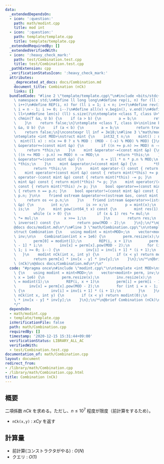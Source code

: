 ```yaml
---
data:
  _extendedDependsOn:
  - icon: ':question:'
    path: math/modint.cpp
    title: mod int
  - icon: ':question:'
    path: template/template.cpp
    title: template/template.cpp
  _extendedRequiredBy: []
  _extendedVerifiedWith:
  - icon: ':heavy_check_mark:'
    path: test/Combination.test.cpp
    title: test/Combination.test.cpp
  _pathExtension: cpp
  _verificationStatusIcon: ':heavy_check_mark:'
  attributes:
    _deprecated_at_docs: docs/Combination.md
    document_title: Combination (nCk)
    links: []
  bundledCode: "#line 2 \"template/template.cpp\"\n#include <bits/stdc++.h>\nusing\
    \ namespace std;\n#define ll long long\n#define rep(i, n) for (ll i = 0; i < n;\
    \ i++)\n#define REP(i, n) for (ll i = 1; i < n; i++)\n#define rev(i, n) for (ll\
    \ i = n - 1; i >= 0; i--)\n#define all(v) v.begin(), v.end()\n#define P pair<ll,\
    \ ll>\n#define len(s) (ll) s.size()\n\ntemplate <class T, class U>\ninline bool\
    \ chmin(T &a, U b) {\n    if (a > b) {\n        a = b;\n        return true;\n\
    \    }\n    return false;\n}\ntemplate <class T, class U>\ninline bool chmax(T\
    \ &a, U b) {\n    if (a < b) {\n        a = b;\n        return true;\n    }\n\
    \    return false;\n}\nconstexpr ll inf = 3e18;\n#line 3 \"math/modint.cpp\"\n\
    \ntemplate <int MOD>\nstruct mint {\n    int32_t n;\n    mint() : n(0) {}\n  \
    \  mint(ll x) : n(x >= 0 ? x % MOD : (MOD - (-x) % MOD) % MOD) {}\n\n    mint\
    \ &operator+=(const mint &p) {\n        if ((n += p.n) >= MOD) n -= MOD;\n   \
    \     return *this;\n    }\n    mint &operator-=(const mint &p) {\n        if\
    \ ((n += MOD - p.n) >= MOD) n -= MOD;\n        return *this;\n    }\n    mint\
    \ &operator*=(const mint &p) {\n        n = 1ll * n * p.n % MOD;\n        return\
    \ *this;\n    }\n    mint &operator/=(const mint &p) {\n        *this *= p.inverse();\n\
    \        return *this;\n    }\n    mint operator-() const { return mint(-n); }\n\
    \    mint operator+(const mint &p) const { return mint(*this) += p; }\n    mint\
    \ operator-(const mint &p) const { return mint(*this) -= p; }\n    mint operator*(const\
    \ mint &p) const { return mint(*this) *= p; }\n    mint operator/(const mint &p)\
    \ const { return mint(*this) /= p; }\n    bool operator==(const mint &p) const\
    \ { return n == p.n; }\n    bool operator!=(const mint &p) const { return n !=\
    \ p.n; }\n\n    friend ostream &operator<<(ostream &os, const mint &p) {\n   \
    \     return os << p.n;\n    }\n    friend istream &operator>>(istream &is, mint\
    \ &p) {\n        int x;\n        is >> x;\n        p = mint(x);\n        return\
    \ is;\n    }\n    mint pow(int64_t x) const {\n        mint res(1), mul(n);\n\
    \        while (x > 0) {\n            if (x & 1) res *= mul;\n            mul\
    \ *= mul;\n            x >>= 1;\n        }\n        return res;\n    }\n    mint\
    \ inverse() const {\n        return pow(MOD - 2);\n    }\n};\n/*\n@brief mod int\n\
    @docs docs/modint.md\n*/\n#line 3 \"math/Combination.cpp\"\n\ntemplate <int MOD>\n\
    struct Combination {\n    using modint = mint<MOD>;\n    vector<modint> perm,\
    \ inv;\n\n    Combination(int x = 1e6) {\n        perm.resize(x);\n        inv.resize(x);\n\
    \        perm[0] = modint(1);\n        REP(i, x + 1)\n        perm[i] = perm[i\
    \ - 1] * i;\n        inv[x] = perm[x].pow(MOD - 2);\n        for (int i = x -\
    \ 1; i >= 0; i--) {\n            inv[i] = inv[i + 1] * (i + 1);\n        }\n \
    \   }\n    modint nCk(int x, int y) {\n        if (x < y) return modint(0);\n\
    \        return perm[x] * inv[x - y] * inv[y];\n    }\n};\n/*\n@brief Combination\
    \ (nCk)\n@docs docs/Combination.md\n*/\n"
  code: "#pragma once\n#include \"modint.cpp\"\n\ntemplate <int MOD>\nstruct Combination\
    \ {\n    using modint = mint<MOD>;\n    vector<modint> perm, inv;\n\n    Combination(int\
    \ x = 1e6) {\n        perm.resize(x);\n        inv.resize(x);\n        perm[0]\
    \ = modint(1);\n        REP(i, x + 1)\n        perm[i] = perm[i - 1] * i;\n  \
    \      inv[x] = perm[x].pow(MOD - 2);\n        for (int i = x - 1; i >= 0; i--)\
    \ {\n            inv[i] = inv[i + 1] * (i + 1);\n        }\n    }\n    modint\
    \ nCk(int x, int y) {\n        if (x < y) return modint(0);\n        return perm[x]\
    \ * inv[x - y] * inv[y];\n    }\n};\n/*\n@brief Combination (nCk)\n@docs docs/Combination.md\n\
    */"
  dependsOn:
  - math/modint.cpp
  - template/template.cpp
  isVerificationFile: false
  path: math/Combination.cpp
  requiredBy: []
  timestamp: '2020-12-15 15:31:44+09:00'
  verificationStatus: LIBRARY_ALL_AC
  verifiedWith:
  - test/Combination.test.cpp
documentation_of: math/Combination.cpp
layout: document
redirect_from:
- /library/math/Combination.cpp
- /library/math/Combination.cpp.html
title: Combination (nCk)
---
```

## 概要

二項係数 $nCk$ を求める。ただし、$n \leq 10^7$ 程度が限度（前計算をするため）。

- ```nCk(x,y)``` : $xCy$ を返す

## 計算量

- 前計算(コンストラクタがやる) : $O(N)$
- クエリ : $O(1)$